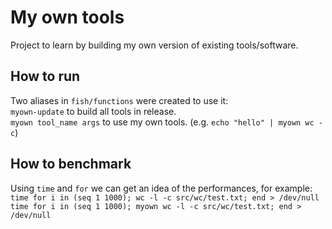 # My own tools
Project to learn by building my own version of existing tools/software.

## How to run
Two aliases in `fish/functions` were created to use it: \
`myown-update` to build all tools in release. \
`myown tool_name args` to use my own tools. (e.g. `echo "hello" | myown wc -c`)

## How to benchmark
Using `time` and `for` we can get an idea of the performances, for example: \
`time for i in (seq 1 1000); wc -l -c src/wc/test.txt; end > /dev/null` \
`time for i in (seq 1 1000); myown wc -l -c src/wc/test.txt; end > /dev/null`
